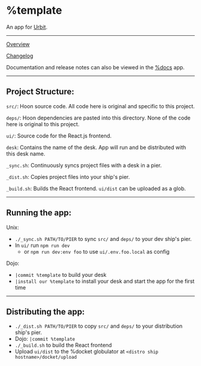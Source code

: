 <!---
    Initial Repository Setup:
    * Replace "template" with the name of your app everywhere in this repo
    * Add your name to LICENSE
    * If you want to use a React.JS frontend, clone https://github.com/urbit/create-landscape-app and copy `create-landscape-app/ts/ui/*` into a directory named `ui/`
      * Otherwise, delete any references to ui/ in _build.sh and README.md
-->

# %template

An app for [Urbit](https://urbit.org).

-----

[Overview](./src/doc/overview.udon)

[Changelog](./src/doc/changelog.udon)

Documentation and release notes can also be viewed in the [%docs](https://github.com/tinnus-napbus/docs-app) app.

-----
## Project Structure:

`src/`: Hoon source code. All code here is original and specific to this project.

`deps/`: Hoon dependencies are pasted into this directory. None of the code here is original to this project.

`ui/`: Source code for the React.js frontend.

`desk`: Contains the name of the desk. App will run and be distributed with this desk name.

`_sync.sh`: Continuously syncs project files with a desk in a pier.

`_dist.sh`: Copies project files into your ship's pier.

`_build.sh`: Builds the React frontend. `ui/dist` can be uploaded as a glob.

-----
## Running the app:

Unix:
* `./_sync.sh PATH/TO/PIER` to sync `src/` and `deps/` to your dev ship's pier.
* In `ui/` run `npm run dev`
  * or `npm run dev:env foo` to use `ui/.env.foo.local` as config

Dojo:
* `|commit %template` to build your desk
* `|install our %template` to install your desk and start the app for the first time

-----
## Distributing the app:

* `./_dist.sh PATH/TO/PIER` to copy `src/` and `deps/` to your distribution ship's pier.
* Dojo: `|commit %template`
* `./_build.sh` to build the React frontend
* Upload `ui/dist` to the %docket globulator at `<distro ship hostname>/docket/upload`
